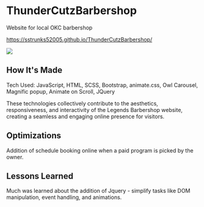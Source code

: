 # ThunderCutzBarbershop
Website for local OKC barbershop

https://sstrunks52005.github.io/ThunderCutzBarbershop/

<img src="https://i.imgur.com/JyomCjG.jpg" />

## How It's Made
Tech Used: JavaScript, HTML, SCSS, Bootstrap, animate.css, Owl Carousel, Magnific popup, Animate on Scroll, JQuery

These technologies collectively contribute to the aesthetics, responsiveness, and interactivity of the Legends Barbershop website, creating a seamless and engaging online presence for visitors.

## Optimizations
Addition of schedule booking online when a paid program is picked by the owner.

## Lessons Learned
Much was learned about the addition of Jquery - simplify tasks like DOM manipulation, event handling, and animations.
